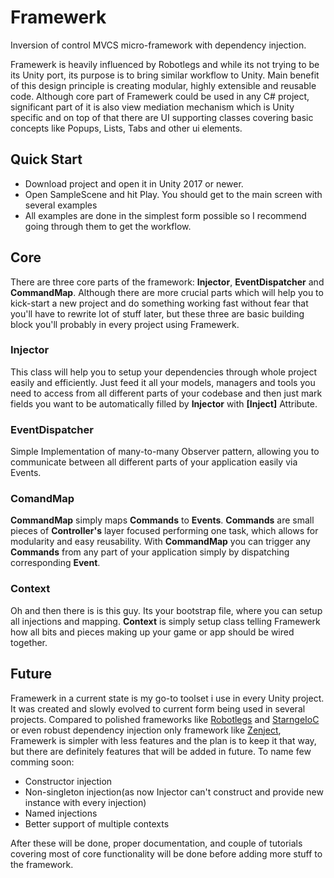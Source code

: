 # Framewerk

Inversion of control MVCS micro-framework with dependency injection.

Framewerk is heavily influenced by Robotlegs and while its not trying to be its Unity port, its purpose is to bring similar workflow to Unity. 
Main benefit of this design principle is creating modular, highly extensible and reusable code.
Although core part of Framewerk could be used in any C# project, significant part of it is also view mediation mechanism which is Unity specific
and on top of that there are UI supporting classes covering basic concepts like Popups, Lists, Tabs and other ui elements.

## Quick Start

 - Download project and open it in Unity 2017 or newer.
 - Open SampleScene and hit Play. You should get to the main screen with several examples 
 - All examples are done in the simplest form possible so I recommend going through them to get the workflow.
 
## Core
There are three core parts of the framework: **Injector**, **EventDispatcher** and **CommandMap**. 
Although there are more crucial parts which will help you to kick-start a new project and do something working fast without fear that you'll have to rewrite lot of stuff later, but these three are basic building block you'll probably in every project using Framewerk.
  
### Injector
This class will help you to setup your dependencies through whole project easily and efficiently.
Just feed it all your models, managers and tools you need to access from all different parts of your codebase and then just mark fields you want to be automatically filled by **Injector** with **[Inject]** Attribute.
  
### EventDispatcher
Simple Implementation of many-to-many Observer pattern, allowing you to communicate between all different parts of your application easily via Events.

### ComandMap
**CommandMap** simply maps **Commands** to **Events**. **Commands** are small pieces of **Controller's** layer focused performing one task, which allows for modularity and easy reusability.
With  **CommandMap** you can trigger any **Commands** from any part of your application simply by dispatching corresponding **Event**.

### Context
Oh and then there is is this guy. Its your bootstrap file, where you can setup all injections and mapping.
**Context** is simply setup class telling Framewerk how all bits and pieces making up your game or app should be wired together.

## Future
Framewerk in a current state is my go-to toolset i use in every Unity project. It was created and slowly evolved to current form being used in several projects.
Compared to polished frameworks like [Robotlegs](https://github.com/robotlegs/robotlegs-framework) and [StarngeIoC](http://strangeioc.github.io/strangeioc/) or even robust dependency injection only framework like [Zenject](https://github.com/svermeulen/Zenject), 
Framewerk is simpler with less features and the plan is to keep it that way, but there are definitely features that will be added in future. To name few comming soon:

- Constructor injection
- Non-singleton injection(as now Injector can't construct and provide new instance with every injection)
- Named injections
- Better support of multiple contexts

After these will be done, proper documentation, and couple of tutorials covering most of core functionality will be done before adding more stuff to the framework.